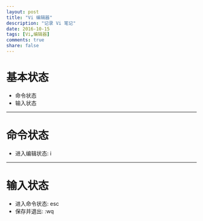 ```yaml
---
layout: post
title: "Vi 编辑器"
description: "记录 Vi 笔记"
date: 2016-10-15
tags: [Vi,编辑器]
comments: true
share: false
---
```


# 基本状态

* 命令状态
* 输入状态

---
<!--  


  -->

# 命令状态

* 进入编辑状态: i

---
<!--  


  -->

# 输入状态

* 进入命令状态:   esc
* 保存并退出:     :wq